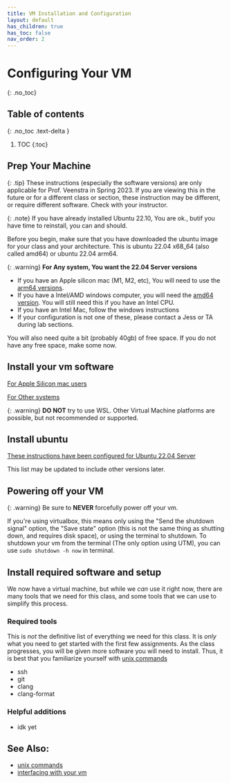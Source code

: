 ```yaml
---
title: VM Installation and Configuration
layout: default
has_children: true
has_toc: false
nav_order: 2
---
```


# Configuring Your VM
{: .no_toc}
## Table of contents
{: .no_toc .text-delta }

1. TOC
{:toc}


## Prep Your Machine

{: .tip} 
These instructions (especially the software versions) are only applicable for Prof. Veenstra in Spring 2023. If you are viewing this in the future or for a different class or section, these instruction may be different, or require different software. Check with your instructor. 

{: .note}
If you have already installed Ubuntu 22.10, You are ok., butif you have time to reinstall, you can and should.

Before you begin, make sure that you have downloaded the ubuntu image for your class and your architecture. This is ubuntu 22.04 x68_64 (also called amd64) or ubuntu 22.04 arm64. 

{: .warning}
**For Any system, You want the 22.04 Server versions**

- If you have an Apple silicon mac (M1, M2, etc), You will need to use the [arm64 versions](https://ubuntu.com/download/server/arm).
- If you have a Intel/AMD windows computer, you will need the [amd64 version](https://ubuntu.com/download/server). You will still need this if you have an Intel CPU. 
- If you have an Intel Mac, follow the windows instructions
- If your configuration is not one of these, please contact a Jess or TA during lab sections. 

You will also need quite a bit (probably 40gb) of free space. If you do not have any free space, make some now. 

## Install your vm software

[For Apple Silicon mac users](mac)

[For Other systems](windows)


{: .warning}
**DO NOT** try to use WSL. Other Virtual Machine platforms are possible, but not recommended or supported.


## Install ubuntu

[These instructions have been configured for Ubuntu 22.04 Server](ubuntu_2204server)

This list may be updated to include other versions later. 

## Powering off your VM

{: .warning}
Be sure to **NEVER** forcefully power off your vm. 

If you're using virtualbox, this means only using the "Send the shutdown signal" option, the "Save state" option (this is not the same thing as shutting down, and requires disk space), or using the terminal to shutdown. To shutdown your vm from the terminal (The only option using UTM), you can use `sudo shutdown -h now` in terminal. 

## Install required software and setup

We now have a virtual machine, but while we *can* use it right now, there are many tools that we need for this class, and some tools that we can use to simplify this process. 

### Required tools

This is *not* the definitive list of everything we need for this class. It is *only* what you need to get started with the first few assignments. As the class progresses, you will be given more software you will need to install. Thus, it is best that you familiarize yourself with [unix commands](13s-wiki/usage/unix_commands)

- ssh
- git
- clang
- clang-format

### Helpful additions
    
- idk yet

## See Also:

- [unix commands](/13s-wiki/usage/unix_commands)
- [interfacing with your vm](/13s-wiki/usage/interface)

